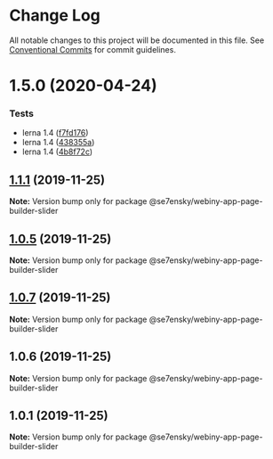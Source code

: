 # Change Log

All notable changes to this project will be documented in this file.
See [Conventional Commits](https://conventionalcommits.org) for commit guidelines.

# 1.5.0 (2020-04-24)


### Tests

* lerna 1.4 ([f7fd176](https://github.com/SE7ENSKY/se7ensky-webiny-plugins/commit/f7fd176e4758f9de38a6399e04392e248448f0a4))
* lerna 1.4 ([438355a](https://github.com/SE7ENSKY/se7ensky-webiny-plugins/commit/438355aad6cecb4a82ead77fd8510c29ce9424ce))
* lerna 1.4 ([4b8f72c](https://github.com/SE7ENSKY/se7ensky-webiny-plugins/commit/4b8f72ceac05a33f7e1958bd5e4a5a7cd0f31fa7))





## [1.1.1](https://github.com/SE7ENSKY/se7ensky-webiny-plugins/compare/@se7ensky/webiny-app-page-builder-slider@1.0.5...@se7ensky/webiny-app-page-builder-slider@1.1.1) (2019-11-25)

**Note:** Version bump only for package @se7ensky/webiny-app-page-builder-slider





## [1.0.5](https://github.com/SE7ENSKY/se7ensky-webiny-plugins/compare/@se7ensky/webiny-app-page-builder-slider@1.0.7...@se7ensky/webiny-app-page-builder-slider@1.0.5) (2019-11-25)

**Note:** Version bump only for package @se7ensky/webiny-app-page-builder-slider





## [1.0.7](https://github.com/SE7ENSKY/se7ensky-webiny-plugins/compare/@se7ensky/webiny-app-page-builder-slider@1.0.6...@se7ensky/webiny-app-page-builder-slider@1.0.7) (2019-11-25)

**Note:** Version bump only for package @se7ensky/webiny-app-page-builder-slider





## 1.0.6 (2019-11-25)

**Note:** Version bump only for package @se7ensky/webiny-app-page-builder-slider





## 1.0.1 (2019-11-25)

**Note:** Version bump only for package @se7ensky/webiny-app-page-builder-slider

